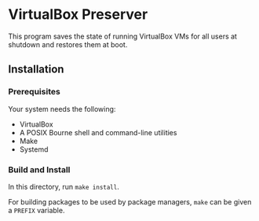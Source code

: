 # VirtualBox Preserver

This program saves the state of running VirtualBox VMs for all users
at shutdown and restores them at boot.


## Installation

### Prerequisites

Your system needs the following:

 * VirtualBox
 * A POSIX Bourne shell and command-line utilities
 * Make
 * Systemd

### Build and Install

In this directory, run `make install`.

For building packages to be used by package managers, `make` can be
given a `PREFIX` variable.
